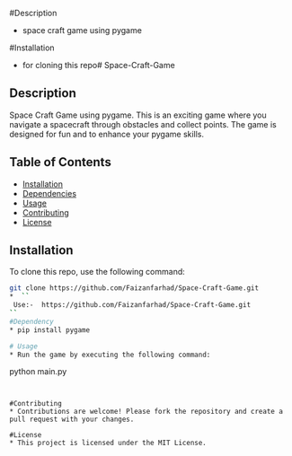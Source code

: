 #Description
* space craft game using pygame 


#Installation 
* for cloning this repo# Space-Craft-Game

## Description
Space Craft Game using pygame. This is an exciting game where you navigate a spacecraft through obstacles and collect points. The game is designed for fun and to enhance your pygame skills.

## Table of Contents
- [Installation](#installation)
- [Dependencies](#dependencies)
- [Usage](#usage)
- [Contributing](#contributing)
- [License](#license)

## Installation
To clone this repo, use the following command:

```bash
git clone https://github.com/Faizanfarhad/Space-Craft-Game.git
*  ``
 Use:-  https://github.com/Faizanfarhad/Space-Craft-Game.git
``
#Dependency
* pip install pygame

# Usage
* Run the game by executing the following command:
```
   python main.py
   ```


#Contributing
* Contributions are welcome! Please fork the repository and create a pull request with your changes.

#License
* This project is licensed under the MIT License.
